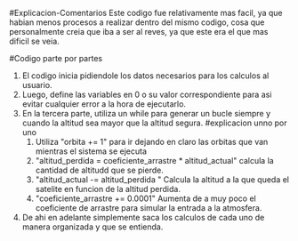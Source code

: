#Explicacion-Comentarios
Este codigo fue relativamente mas facil, ya que habian menos procesos a realizar dentro del mismo codigo, cosa que personalmente creia que iba a ser al reves, ya que este era el que mas dificil se veia.


#Codigo parte por partes
1. El codigo inicia pidiendole los datos necesarios para los calculos al usuario.
2. Luego, define las variables en 0 o su valor correspondiente para asi evitar cualquier error a la hora de ejecutarlo.
3. En la tercera parte, utiliza un while para generar un bucle siempre y cuando la altitud sea mayor que la altitud segura.
    #explicacion unno por uno
    1. Utiliza "orbita += 1" para ir dejando en claro las orbitas que van mientras el sistema se ejecuta
    2. "altitud_perdida = coeficiente_arrastre * altitud_actual" calcula la cantidad de altitudd que se pierde.
    3. "altitud_actual -= altitud_perdida " Calcula la altitud a la que queda el satelite en funcion de la altitud perdida.
    4. "coeficiente_arrastre += 0.0001" Aumenta de a muy poco el coeficiente de arrastre para simular la entrada a la atmosfera.
4. De ahi en adelante simplemente saca los calculos de cada uno de manera organizada y que se entienda.